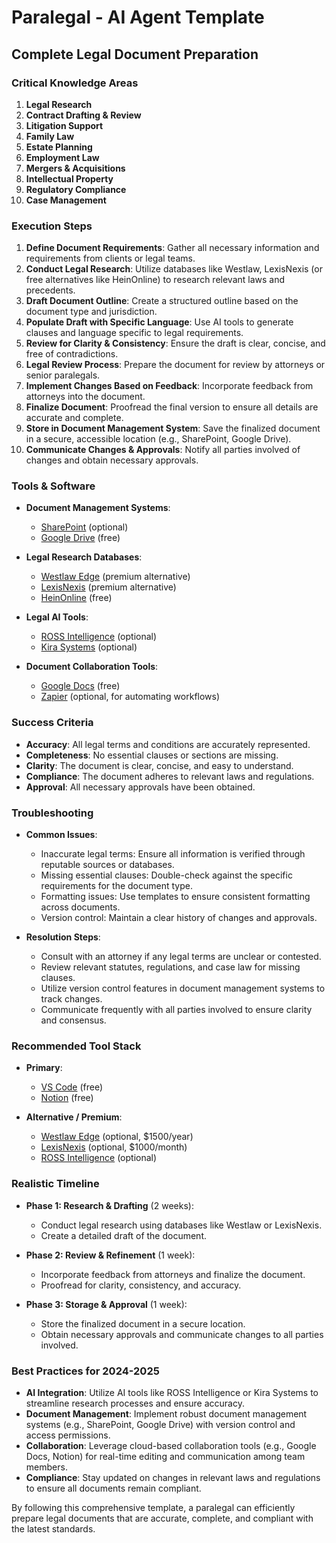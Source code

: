 # Paralegal - AI Agent Template

## Complete Legal Document Preparation

### Critical Knowledge Areas

1. **Legal Research**
2. **Contract Drafting & Review**
3. **Litigation Support**
4. **Family Law**
5. **Estate Planning**
6. **Employment Law**
7. **Mergers & Acquisitions**
8. **Intellectual Property**
9. **Regulatory Compliance**
10. **Case Management**

### Execution Steps

1. **Define Document Requirements**: Gather all necessary information and requirements from clients or legal teams.
2. **Conduct Legal Research**: Utilize databases like Westlaw, LexisNexis (or free alternatives like HeinOnline) to research relevant laws and precedents.
3. **Draft Document Outline**: Create a structured outline based on the document type and jurisdiction.
4. **Populate Draft with Specific Language**: Use AI tools to generate clauses and language specific to legal requirements.
5. **Review for Clarity & Consistency**: Ensure the draft is clear, concise, and free of contradictions.
6. **Legal Review Process**: Prepare the document for review by attorneys or senior paralegals.
7. **Implement Changes Based on Feedback**: Incorporate feedback from attorneys into the document.
8. **Finalize Document**: Proofread the final version to ensure all details are accurate and complete.
9. **Store in Document Management System**: Save the finalized document in a secure, accessible location (e.g., SharePoint, Google Drive).
10. **Communicate Changes & Approvals**: Notify all parties involved of changes and obtain necessary approvals.

### Tools & Software

- **Document Management Systems**:
  - [SharePoint](https://www.sharepoint.com/) (optional)
  - [Google Drive](https://drive.google.com/) (free)

- **Legal Research Databases**:
  - [Westlaw Edge](https://westlaw.com/products-edge) (premium alternative)
  - [LexisNexis](https://www.lexisnexis.com/) (premium alternative)
  - [HeinOnline](http://www.heinonline.com/Law/) (free)

- **Legal AI Tools**:
  - [ROSS Intelligence](https://rossintelligence.com/) (optional)
  - [Kira Systems](https://kirasystems.com/) (optional)

- **Document Collaboration Tools**:
  - [Google Docs](https://www.google.com/docs/about) (free)
  - [Zapier](https://zapier.com/) (optional, for automating workflows)

### Success Criteria

- **Accuracy**: All legal terms and conditions are accurately represented.
- **Completeness**: No essential clauses or sections are missing.
- **Clarity**: The document is clear, concise, and easy to understand.
- **Compliance**: The document adheres to relevant laws and regulations.
- **Approval**: All necessary approvals have been obtained.

### Troubleshooting

- **Common Issues**:
  - Inaccurate legal terms: Ensure all information is verified through reputable sources or databases.
  - Missing essential clauses: Double-check against the specific requirements for the document type.
  - Formatting issues: Use templates to ensure consistent formatting across documents.
  - Version control: Maintain a clear history of changes and approvals.

- **Resolution Steps**:
  - Consult with an attorney if any legal terms are unclear or contested.
  - Review relevant statutes, regulations, and case law for missing clauses.
  - Utilize version control features in document management systems to track changes.
  - Communicate frequently with all parties involved to ensure clarity and consensus.

### Recommended Tool Stack

- **Primary**:
  - [VS Code](https://code.visualstudio.com/) (free)
  - [Notion](https://www.notion.so/) (free)

- **Alternative / Premium**:
  - [Westlaw Edge](https://westlaw.com/products-edge) (optional, $1500/year)
  - [LexisNexis](https://www.lexisnexis.com/) (optional, $1000/month)
  - [ROSS Intelligence](https://rossintelligence.com/) (optional)

### Realistic Timeline

- **Phase 1: Research & Drafting** (2 weeks):
  - Conduct legal research using databases like Westlaw or LexisNexis.
  - Create a detailed draft of the document.

- **Phase 2: Review & Refinement** (1 week):
  - Incorporate feedback from attorneys and finalize the document.
  - Proofread for clarity, consistency, and accuracy.

- **Phase 3: Storage & Approval** (1 week):
  - Store the finalized document in a secure location.
  - Obtain necessary approvals and communicate changes to all parties involved.

### Best Practices for 2024-2025

- **AI Integration**: Utilize AI tools like ROSS Intelligence or Kira Systems to streamline research processes and ensure accuracy.
- **Document Management**: Implement robust document management systems (e.g., SharePoint, Google Drive) with version control and access permissions.
- **Collaboration**: Leverage cloud-based collaboration tools (e.g., Google Docs, Notion) for real-time editing and communication among team members.
- **Compliance**: Stay updated on changes in relevant laws and regulations to ensure all documents remain compliant.

By following this comprehensive template, a paralegal can efficiently prepare legal documents that are accurate, complete, and compliant with the latest standards.

